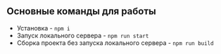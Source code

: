 ## Основные команды для работы
* Установка - `npm i`
* Запуск локального сервера - `npm run start`
* Сборка проекта без запуска локального сервера - `npm run build`

